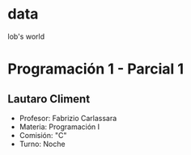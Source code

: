 # data
lob's world
<h1>Programación 1 - Parcial 1</h1>
<h2>Lautaro Climent</h2>
 <ul>
  <li>Profesor: Fabrizio Carlassara</li>
  <li>Materia: Programación I</li>
  <li>Comisión: "C"</li>
  <li>Turno: Noche</li>
</ul>
